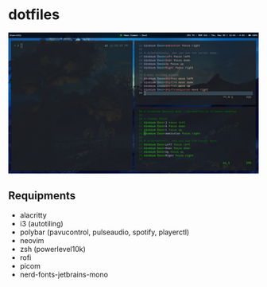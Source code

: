 # dotfiles

![dotfiles](https://github.com/samedsucuk/dotfiles/blob/main/preview.png?raw=true)

## Requipments
- alacritty
- i3 (autotiling)
- polybar (pavucontrol, pulseaudio, spotify, playerctl)
- neovim
- zsh (powerlevel10k)
- rofi
- picom
- nerd-fonts-jetbrains-mono

